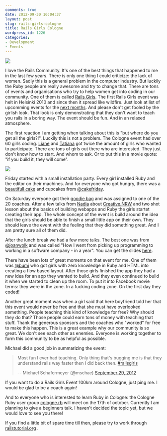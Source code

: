 ```yaml
---
comments: true
date: 2012-09-30 16:04:37
layout: post
slug: rails-girls-cologne
title: Rails Girls Cologne
wordpress_id: 1226
categories:
- Development
- Events
---
```


[![](http://bitboxer.de/wp-content/uploads/20120930-IMG_0963.jpg)](http://bitboxer.de/wp-content/uploads/20120930-IMG_0963.jpg)

I love the Rails Community. It's one of the best things that happened to me in the last few years. There is only one thing I could criticize: the lack of women. Sadly this is a general problem in the computer industry. But luckily the Ruby people are really awesome and try to change that. There are tons of events and organisations who try to help women get into coding in our community. One of them is called [Rails Girls](http://railsgirls.com). The first Rails Girls event was helt in Helsinki 2010 and since then it spread like wildfire. Just look at list of upcomming events for the [next months](http://railsgirls.com/events). And please don't get fooled by the girlish look. That look is only demonstrating that they don't want to teach you rails in a boring way. The event should be fun. And in an relaxed atmosphere.<!-- more -->

The first reaction I am getting when talking about this is "but where do you get all the girls?!". Luckily this is not a problem. The Cologne event had over 60 girls coding. [Liane](https://twitter.com/liane_thoennes) and [Tatjana](https://twitter.com/schlafturbine) got twice the amount of girls who wanted to participate. There are tons of girls out there who are interested. They just don't know how to start. And whom to ask. Or to put this in a movie quote: "if you build it, they will come".

[![](http://bitboxer.de/wp-content/uploads/IMG_0959-300x300.jpg)](http://bitboxer.de/wp-content/uploads/IMG_0959.jpg)

Friday started with a small installation party. Every girl installed Ruby and the editor on their machines. And for everyone who got hungry, there was a [beautifull cake](https://twitter.com/cakefriday/status/251690267235725312/photo/1) and cupcakes from [@cakefriday](https://twitter.com/cakefriday).  

On Saturday everyone got their [goodie bag](http://instagram.com/p/QK5GuGHjWk) and was assigned to one of the 20 coaches. After a few talks from [Nadia](https://twitter.com/nadia_z) about [Creative.NRW](http://creative.nrw.de/) and two shot lesson about the basics of building webapps and Ruby the girls startet creating their app. The whole concept of the event is build around the idea that the girls should be able to finish a small little app on their own. They should leave the event with the feeling that they did something great. And I am pretty sure all of them did.

After the lunch break we had a few more talks. The best one was from [@joanwolk](http://www.twitter.com/joanwolk) and was called "How I went from picking up programming to working in a software company - in a year". You can get the slides [here](http://gitinit.wordpress.com/2012/04/14/how-i-taught-myself-to-code-and-got-a-programming-job-in-under-a-year/).

There have been lots of great moments on that event for me. One of them was [@bumi](http://twitter.com/bumi) who got girls with zero knowledge in Ruby and HTML into creating a flow based layout. After those girls finished the app they had a new idea for an app they wanted to build. And they even continued to build it when we started to clean up the room. To put it into Facebook movie terms: they were in the zone. In a fucking coding zone. On the first day they coded!

Another great moment was when a girl said that here boyfriend told her that this event would never be free and that she must have overlooked something. People teaching this kind of knowledge for free? Why should they do that? Those people could earn tons of money with teaching that stuff. Thank the generous sponsors and the coaches who "worked" for free to make this happen. This is a great example why our community is so great. We don't see each other as enemies. Everyone is working together to form this community to be as helpful as possible.

Michael did a good job in summarizing the event:


> Most fun I ever had teaching. Only thing that's bugging me is that they understand rails way faster then I did back then. [#railsgirls](https://twitter.com/search/%23railsgirls)
> 
> -- Michael Schafermeyer (@mschae) [September 29, 2012](https://twitter.com/mschae/status/252007458611023872)




If you want to do a Rails Girls Event 100km around Cologne, just ping me. I would be glad to be a coach again!

And to everyone who is interested to learn Ruby in Cologne: the Cologne Ruby user group [cologne.rb](http://www.colognerb.de/events/oktober-usergroup-treffen-2012) will meet on the 17th of october. Currently I am planning to give a beginners talk. I haven't decided the topic yet, but we would love to see you there!

If you find a little bit of spare time till then, please try to work through [railstutorial.org](http://railstutorial.org) .
